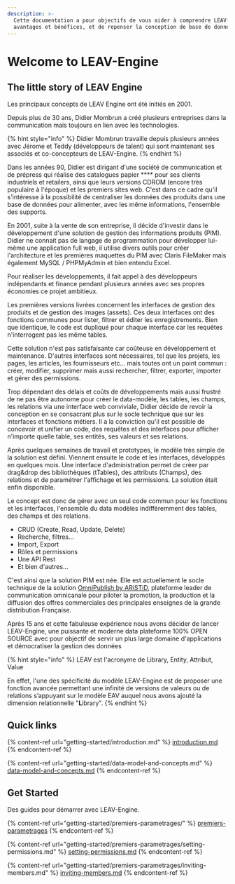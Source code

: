 ```yaml
---
description: >-
  Cette documentation a pour objectifs de vous aider à comprendre LEAV-Engine,
  avantages et bénéfices, et de repenser la conception de base de données.
---
```


# Welcome to LEAV-Engine



## The little story of LEAV Engine

Les principaux concepts de LEAV Engine ont été initiés en 2001.

Depuis plus de 30 ans, Didier Mombrun a créé plusieurs entreprises dans la communication mais toujours en lien avec les technologies.

{% hint style="info" %}
Didier Mombrun travaille depuis plusieurs années avec Jérome et Teddy (développeurs de talent) qui sont maintenant ses associés et co-concepteurs de LEAV-Engine.
{% endhint %}

Dans les années 90, Didier est dirigant d'une société de communication et de prépress qui réalise des catalogues papier **** pour ses clients industriels et retailers, ainsi que leurs versions CDROM (encore très populaire à l'époque) et les premiers sites web. C'est dans ce cadre qu'il s'intéresse à la possibilité de centraliser les données des produits dans une base de données pour alimenter, avec les même informations, l'ensemble des supports.

En 2001, suite à la vente de son entreprise, il décide d'investir dans le développement d'une solution de gestion des informations produits (PIM). Didier ne connait pas de langage de programmation pour développer lui-même une application full web, il utilise divers outils pour créer l'architecture et les premières maquettes du PIM avec Claris FileMaker mais également MySQL / PHPMyAdmin et bien entendu Excel.&#x20;

Pour réaliser les développements, il fait appel à des développeurs indépendants et finance pendant plusieurs années avec ses propres économies ce projet ambitieux.

Les premières versions livrées concernent les interfaces de gestion des produits et de gestion des images (assets). Ces deux interfaces ont des fonctions communes pour lister, filtrer et éditer les enregistrements. Bien que identique, le code est dupliqué pour chaque interface car les requêtes n'interrogent pas les même tables.&#x20;

Cette solution n'est pas satisfaisante car coûteuse en développement et maintenance. D'autres interfaces sont nécessaires, tel que les projets, les pages, les articles, les fournisseurs etc... mais toutes ont un point commun :  créer, modifier, supprimer mais aussi rechercher, filtrer, exporter, importer et gérer des permissions.

Trop dépendant des délais et coûts de développements mais aussi frustré de ne pas être autonome pour créer le data-modèle, les tables, les champs, les relations via une interface web conviviale, Didier décide de revoir la conception en se consacrant plus sur le socle technique que sur les interfaces et fonctions métiers. Il a la conviction qu'il est possible de concevoir et unifier un code, des requêtes et des interfaces pour afficher n'importe quelle table, ses entités, ses valeurs et ses relations.

Après quelques semaines de travail et prototypes, le modèle très simple de la solution est défini. Viennent ensuite le code et les interfaces, développés en quelques mois. Une interface d'administration permet de créer par drag\&drop des bibliothèques (tTables), des attributs (Champs), des relations et de paramétrer l'affichage et les permissions. La solution était enfin disponible.

Le concept est donc de gérer avec un seul code commun pour les fonctions et les interfaces, l'ensemble du data modèles indifféremment des tables, des champs et des relations.

* CRUD (Create, Read, Update, Delete)
* Recherche, filtres...
* Import, Export
* Rôles et permissions
* Une API Rest
* Et bien d'autres...

C'est ainsi que la solution PIM est née. Elle est actuellement le socle technique de la solution [OmniPublish by ARiSTiD](https://www.aristid.com/cacom-produits-omnipublish/), plateforme leader de communication omnicanale pour piloter la promotion, la production et la diffusion des offres commerciales des principales enseignes de la grande distribution Française.

Après 15 ans et cette fabuleuse expérience nous avons décider de lancer LEAV-Engine, une puissante et moderne data plateforme 100% OPEN SOURCE avec pour objectif de servir un plus large domaine d'applications et démocratiser la gestion des données

{% hint style="info" %}
LEAV est l'acronyme de Library, Entity, Attribut, Value

En effet, l'une des spécificité du modèle LEAV-Engine est de proposer une fonction avancée permettant une infinité de versions de valeurs ou de relations s’appuyant sur le modèle EAV auquel nous avons ajouté la dimension relationnelle "**L**ibrary".
{% endhint %}



## Quick links

{% content-ref url="getting-started/introduction.md" %}
[introduction.md](getting-started/introduction.md)
{% endcontent-ref %}

{% content-ref url="getting-started/data-model-and-concepts.md" %}
[data-model-and-concepts.md](getting-started/data-model-and-concepts.md)
{% endcontent-ref %}

## Get Started

Des guides pour démarrer avec LEAV-Engine.

{% content-ref url="getting-started/premiers-parametrages/" %}
[premiers-parametrages](getting-started/premiers-parametrages/)
{% endcontent-ref %}

{% content-ref url="getting-started/premiers-parametrages/setting-permissions.md" %}
[setting-permissions.md](getting-started/premiers-parametrages/setting-permissions.md)
{% endcontent-ref %}

{% content-ref url="getting-started/premiers-parametrages/inviting-members.md" %}
[inviting-members.md](getting-started/premiers-parametrages/inviting-members.md)
{% endcontent-ref %}
